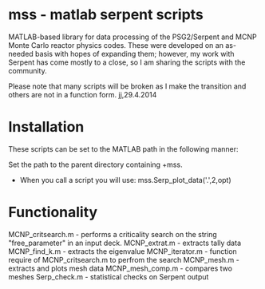 mss - matlab serpent scripts
========

MATLAB-based library for data processing of the PSG2/Serpent and MCNP Monte Carlo reactor physics codes.  These
were developed on an as-needed basis with hopes of expanding them; however, my work with Serpent has come mostly
to a close, so I am sharing the scripts with the community.

Please note that many scripts will be broken as I make the transition and others are not in a function form.   jj,29.4.2014

Installation
========

These scripts can be set to the MATLAB path in the following manner:

Set the path to the parent directory containing +mss.

   - When you call a script you will use: mss.Serp_plot_data('.',2,opt)
   

Functionality
========

MCNP_critsearch.m - performs a criticality search on the string "free_parameter" in an input deck.
MCNP_extrat.m     - extracts tally data
MCNP_find_k.m     - extracts the eigenvalue
MCNP_iterator.m   - function require of MCNP_critsearch.m to perfrom the search
MCNP_mesh.m       - extracts and plots mesh data
MCNP_mesh_comp.m  - compares two meshes
Serp_check.m      - statistical checks on Serpent output